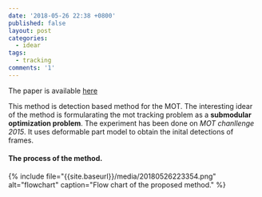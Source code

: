 ```yaml
---
date: '2018-05-26 22:38 +0800'
published: false
layout: post
categories:
  - idear
tags:
  - tracking
comments: '1'
---
```

The paper is available [here](https://www.dropbox.com/s/h9l7f3d16g2f2ko/08303708.pdf?dl=0)

This method is detection based method for the MOT. The interesting idear of the method is formularating the mot tracking problem as a **submodular optimization problem**. The experiment has been done on *MOT chanllenge 2015*. It uses deformable part model to obtain the inital detections of frames.


#### The process of the method.
{% include file="{{site.baseurl}}/media/20180526223354.png" alt="flowchart" caption="Flow chart of the proposed method." %}
